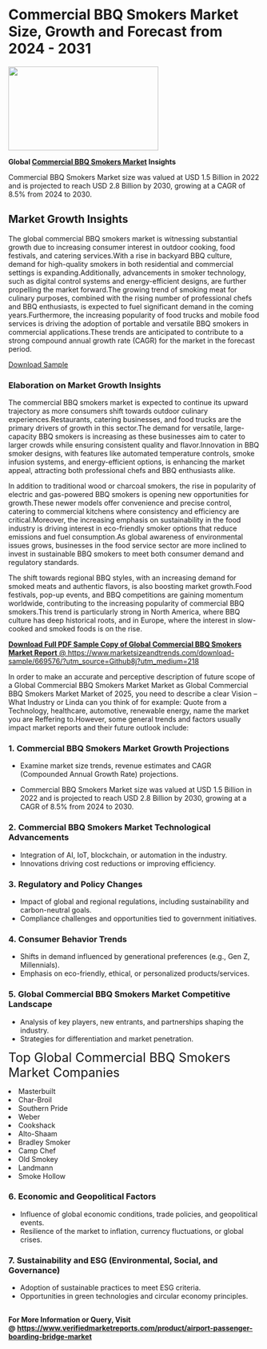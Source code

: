<H1>Commercial BBQ Smokers Market Size, Growth and Forecast from 2024 - 2031</H1><img class="aligncenter size-medium wp-image-584254" src="https://thirdeyenews.in/wp-content/uploads/2024/09/Global-Market-Research-300x168.jpeg" alt="" width="300" height="168" /><p><strong>Global&nbsp;<a href="https://www.marketsizeandtrends.com/download-sample/669576/?utm_source=Github8j?utm_medium=218">Commercial BBQ Smokers Market</a> Insights</strong></p><p>Commercial BBQ Smokers Market size was valued at USD 1.5 Billion in 2022 and is projected to reach USD 2.8 Billion by 2030, growing at a CAGR of 8.5% from 2024 to 2030.</p><p><h2>Market Growth Insights</h2> <p>The global commercial BBQ smokers market is witnessing substantial growth due to increasing consumer interest in outdoor cooking, food festivals, and catering services.With a rise in backyard BBQ culture, demand for high-quality smokers in both residential and commercial settings is expanding.Additionally, advancements in smoker technology, such as digital control systems and energy-efficient designs, are further propelling the market forward.The growing trend of smoking meat for culinary purposes, combined with the rising number of professional chefs and BBQ enthusiasts, is expected to fuel significant demand in the coming years.Furthermore, the increasing popularity of food trucks and mobile food services is driving the adoption of portable and versatile BBQ smokers in commercial applications.These trends are anticipated to contribute to a strong compound annual growth rate (CAGR) for the market in the forecast period.</p> <p><a href="#">Download Sample</a></p> <h3>Elaboration on Market Growth Insights</h3> <p>The commercial BBQ smokers market is expected to continue its upward trajectory as more consumers shift towards outdoor culinary experiences.Restaurants, catering businesses, and food trucks are the primary drivers of growth in this sector.The demand for versatile, large-capacity BBQ smokers is increasing as these businesses aim to cater to larger crowds while ensuring consistent quality and flavor.Innovation in BBQ smoker designs, with features like automated temperature controls, smoke infusion systems, and energy-efficient options, is enhancing the market appeal, attracting both professional chefs and BBQ enthusiasts alike.</p> <p>In addition to traditional wood or charcoal smokers, the rise in popularity of electric and gas-powered BBQ smokers is opening new opportunities for growth.These newer models offer convenience and precise control, catering to commercial kitchens where consistency and efficiency are critical.Moreover, the increasing emphasis on sustainability in the food industry is driving interest in eco-friendly smoker options that reduce emissions and fuel consumption.As global awareness of environmental issues grows, businesses in the food service sector are more inclined to invest in sustainable BBQ smokers to meet both consumer demand and regulatory standards.</p> <p>The shift towards regional BBQ styles, with an increasing demand for smoked meats and authentic flavors, is also boosting market growth.Food festivals, pop-up events, and BBQ competitions are gaining momentum worldwide, contributing to the increasing popularity of commercial BBQ smokers.This trend is particularly strong in North America, where BBQ culture has deep historical roots, and in Europe, where the interest in slow-cooked and smoked foods is on the rise.</p> <p><a href="#"></p><p><span class=""><strong>Download Full PDF Sample Copy of Global Commercial BBQ Smokers Market Report</strong> @ <a href="https://www.marketsizeandtrends.com/download-sample/669576/?utm_source=Github8j?utm_medium=218" target="_blank">https://www.marketsizeandtrends.com/download-sample/669576/?utm_source=Github8j?utm_medium=218</a></span></p><p>In order to make an accurate and perceptive description of future scope of a Global&nbsp;Commercial BBQ Smokers Market Market as Global&nbsp;Commercial BBQ Smokers Market Market of 2025, you need to describe a clear Vision &ndash; What Industry or Linda can you think of for example: Quote from a Technology, healthcare, automotive, renewable energy, name the market you are Reffering to.However, some general trends and factors usually impact market reports and their future outlook include:</p><h3>1.&nbsp;<strong>Commercial BBQ Smokers Market Growth Projections</strong></h3><ul><li>Examine market size trends, revenue estimates and CAGR (Compounded Annual Growth Rate) projections.</li><li><p>Commercial BBQ Smokers Market size was valued at USD 1.5 Billion in 2022 and is projected to reach USD 2.8 Billion by 2030, growing at a CAGR of 8.5% from 2024 to 2030.</p></li></ul><h3>2.&nbsp;<strong>Commercial BBQ Smokers Market Technological Advancements</strong></h3><ul><li>Integration of AI, IoT, blockchain, or automation in the industry.</li><li>Innovations driving cost reductions or improving efficiency.</li></ul><h3>3.&nbsp;<strong>Regulatory and Policy Changes</strong></h3><ul><li>Impact of global and regional regulations, including sustainability and carbon-neutral goals.</li><li>Compliance challenges and opportunities tied to government initiatives.</li></ul><h3>4.&nbsp;<strong>Consumer Behavior Trends</strong></h3><ul><li>Shifts in demand influenced by generational preferences (e.g., Gen Z, Millennials).</li><li>Emphasis on eco-friendly, ethical, or personalized products/services.</li></ul><h3>5.&nbsp;<strong>Global Commercial BBQ Smokers Market Competitive Landscape</strong></h3><ul><li>Analysis of key players, new entrants, and partnerships shaping the industry.</li><li>Strategies for differentiation and market penetration.</li></ul><p data-pm-slice="1 1 []"><span style="color: inherit; font-family: inherit; font-size: 25px;">Top Global Commercial BBQ Smokers Market Companies</span></p><div class="" data-test-id=""><p><li>Masterbuilt</li><li> Char-Broil</li><li> Southern Pride</li><li> Weber</li><li> Cookshack</li><li> Alto-Shaam</li><li> Bradley Smoker</li><li> Camp Chef</li><li> Old Smokey</li><li> Landmann</li><li> Smoke Hollow</li></p></div><h3>6.&nbsp;<strong>Economic and Geopolitical Factors</strong></h3><ul><li>Influence of global economic conditions, trade policies, and geopolitical events.</li><li>Resilience of the market to inflation, currency fluctuations, or global crises.</li></ul><h3>7.&nbsp;<strong>Sustainability and ESG (Environmental, Social, and Governance)</strong></h3><ul><li>Adoption of sustainable practices to meet ESG criteria.</li><li>Opportunities in green technologies and circular economy principles.</li></ul><h2><strong style="font-size: 14px;">For More Information or Query, Visit @&nbsp;</strong><a style="background-color: #ffffff; font-size: 14px;" href="https://www.marketsizeandtrends.com/report/commercial-bbq-smokers-market/" target="_blank">https://www.verifiedmarketreports.com/product/airport-passenger-boarding-bridge-market</a></h2>